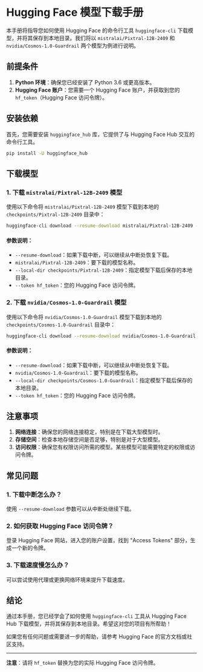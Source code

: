 # Hugging Face 模型下载手册

本手册将指导您如何使用 Hugging Face 的命令行工具 `huggingface-cli` 下载模型，并将其保存到本地目录。我们将以 `mistralai/Pixtral-12B-2409` 和 `nvidia/Cosmos-1.0-Guardrail` 两个模型为例进行说明。

## 前提条件

1. **Python 环境**：确保您已经安装了 Python 3.6 或更高版本。
2. **Hugging Face 账户**：您需要一个 Hugging Face 账户，并获取到您的 `hf_token`（Hugging Face 访问令牌）。

## 安装依赖

首先，您需要安装 `huggingface_hub` 库，它提供了与 Hugging Face Hub 交互的命令行工具。

```bash
pip install -U huggingface_hub
```

## 下载模型

### 1. 下载 `mistralai/Pixtral-12B-2409` 模型

使用以下命令将 `mistralai/Pixtral-12B-2409` 模型下载到本地的 `checkpoints/Pixtral-12B-2409` 目录中：

```bash
huggingface-cli download --resume-download mistralai/Pixtral-12B-2409 --local-dir checkpoints/Pixtral-12B-2409 --token hf_token
```

#### 参数说明：
- `--resume-download`：如果下载中断，可以继续从中断处恢复下载。
- `mistralai/Pixtral-12B-2409`：要下载的模型名称。
- `--local-dir checkpoints/Pixtral-12B-2409`：指定模型下载后保存的本地目录。
- `--token hf_token`：您的 Hugging Face 访问令牌。

### 2. 下载 `nvidia/Cosmos-1.0-Guardrail` 模型

使用以下命令将 `nvidia/Cosmos-1.0-Guardrail` 模型下载到本地的 `checkpoints/Cosmos-1.0-Guardrail` 目录中：

```bash
huggingface-cli download --resume-download nvidia/Cosmos-1.0-Guardrail --local-dir checkpoints/Cosmos-1.0-Guardrail --token hf_token
```

#### 参数说明：
- `--resume-download`：如果下载中断，可以继续从中断处恢复下载。
- `nvidia/Cosmos-1.0-Guardrail`：要下载的模型名称。
- `--local-dir checkpoints/Cosmos-1.0-Guardrail`：指定模型下载后保存的本地目录。
- `--token hf_token`：您的 Hugging Face 访问令牌。

## 注意事项

1. **网络连接**：确保您的网络连接稳定，特别是在下载大型模型时。
2. **存储空间**：检查本地存储空间是否足够，特别是对于大型模型。
3. **访问权限**：确保您有权限访问所需的模型。某些模型可能需要特定的权限或访问令牌。

## 常见问题

### 1. 下载中断怎么办？
使用 `--resume-download` 参数可以从中断处继续下载。

### 2. 如何获取 Hugging Face 访问令牌？
登录 Hugging Face 网站，进入您的账户设置，找到 "Access Tokens" 部分，生成一个新的令牌。

### 3. 下载速度慢怎么办？
可以尝试使用代理或更换网络环境来提升下载速度。

## 结论

通过本手册，您已经学会了如何使用 `huggingface-cli` 工具从 Hugging Face Hub 下载模型，并将其保存到本地目录。希望这对您的项目有所帮助！

如果您有任何问题或需要进一步的帮助，请参考 Hugging Face 的官方文档或社区支持。

---

**注意**：请将 `hf_token` 替换为您的实际 Hugging Face 访问令牌。